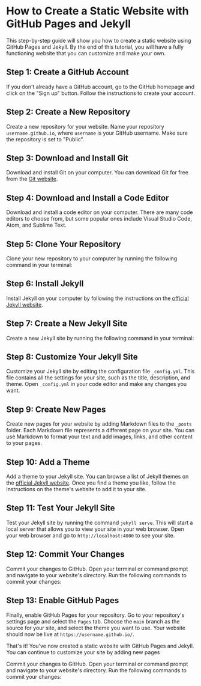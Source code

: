 # How to Create a Static Website with GitHub Pages and Jekyll

This step-by-step guide will show you how to create a static website using GitHub Pages and Jekyll. By the end of this tutorial, you will have a fully functioning website that you can customize and make your own.

## Step 1: Create a GitHub Account

If you don't already have a GitHub account, go to the GitHub homepage and click on the "Sign up" button. Follow the instructions to create your account.

## Step 2: Create a New Repository

Create a new repository for your website. Name your repository `username.github.io`, where `username` is your GitHub username. Make sure the repository is set to "Public".

## Step 3: Download and Install Git

Download and install Git on your computer. You can download Git for free from the [Git website](https://git-scm.com/downloads).

## Step 4: Download and Install a Code Editor

Download and install a code editor on your computer. There are many code editors to choose from, but some popular ones include Visual Studio Code, Atom, and Sublime Text.

## Step 5: Clone Your Repository

Clone your new repository to your computer by running the following command in your terminal:


## Step 6: Install Jekyll

Install Jekyll on your computer by following the instructions on the [official Jekyll website](https://jekyllrb.com/docs/installation/).

## Step 7: Create a New Jekyll Site

Create a new Jekyll site by running the following command in your terminal:


## Step 8: Customize Your Jekyll Site

Customize your Jekyll site by editing the configuration file `_config.yml`. This file contains all the settings for your site, such as the title, description, and theme. Open `_config.yml` in your code editor and make any changes you want.

## Step 9: Create New Pages

Create new pages for your website by adding Markdown files to the `_posts` folder. Each Markdown file represents a different page on your site. You can use Markdown to format your text and add images, links, and other content to your pages.

## Step 10: Add a Theme

Add a theme to your Jekyll site. You can browse a list of Jekyll themes on the [official Jekyll website](https://jekyllrb.com/docs/themes/). Once you find a theme you like, follow the instructions on the theme's website to add it to your site.

## Step 11: Test Your Jekyll Site

Test your Jekyll site by running the command `jekyll serve`. This will start a local server that allows you to view your site in your web browser. Open your web browser and go to `http://localhost:4000` to see your site.

## Step 12: Commit Your Changes

Commit your changes to GitHub. Open your terminal or command prompt and navigate to your website's directory. Run the following commands to commit your changes:


## Step 13: Enable GitHub Pages

Finally, enable GitHub Pages for your repository. Go to your repository's settings page and select the `Pages` tab. Choose the `main` branch as the source for your site, and select the theme you want to use. Your website should now be live at `https://username.github.io/`.

That's it! You've now created a static website with GitHub Pages and Jekyll. You can continue to customize your site by adding new pages

Commit your changes to GitHub. Open your terminal or command prompt and navigate to your website's directory. Run the following commands to commit your changes:

